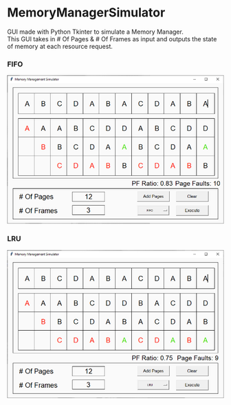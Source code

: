 # MemoryManagerSimulator
GUI made with Python Tkinter to simulate a Memory Manager.  
This GUI takes in # Of Pages & # Of Frames as input and outputs the state of memory at each resource request.  

### **FIFO**  
![alt text](Images/FIFO.png "FIFO")  

### **LRU**  
![alt text](Images/LRU.png "LRU")  
